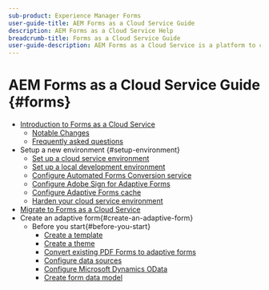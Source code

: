 ```yaml
---
sub-product: Experience Manager Forms 
user-guide-title: AEM Forms as a Cloud Service Guide
description: AEM Forms as a Cloud Service Help
breadcrumb-title: Forms as a Cloud Service Guide
user-guide-description: AEM Forms as a Cloud Service is a platform to create, manage, publish enterprise-class forms and business processes.
---
```


# AEM Forms as a Cloud Service Guide {#forms}

+ [Introduction to Forms as a Cloud Service](introduction.md)
  + [Notable Changes](forms-cloud-service-noteable-changes.md)
  + [Frequently asked questions](forms-cloud-service-faq.md)
+ Setup a new environment {#setup-environment}
  + [Set up a cloud service environment](setup-forms-cloud-service.md)
  + [Set up a local development environment](setup-local-development-environment.md)
  + [Configure Automated Forms Conversion service](https://docs.adobe.com/content/help/en/aem-forms-automated-conversion-service/using/configure-service.html)
  + [Configure Adobe Sign for Adaptive Forms](adobe-sign-integration-adaptive-forms.md)
  + [Configure Adaptive Forms cache](configure-adaptive-forms-cache.md)
  + [Harden your cloud service environment](harden-your-forms-as-a-cloud-service-environment.md)
+ [Migrate to Forms as a Cloud Service](migrate-to-forms-as-a-cloud-service.md)
+ Create an adaptive form{#create-an-adaptive-form}
  + Before you start{#before-you-start}
    + [Create a template](template-editor.md)
    + [Create a theme](themes.md)
    + [Convert existing PDF Forms to adaptive forms](https://experienceleague.adobe.com/docs/aem-forms-automated-conversion-service/using/convert-existing-forms-to-adaptive-forms.html?lang=en)
    + [Configure data sources](configure-data-sources.md)
    + [Configure Microsoft Dynamics OData](ms-dynamics-odata-configuration.md)
    + [Create form data model](create-form-data-models.md)
